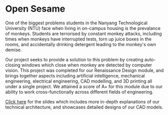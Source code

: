 # Open Sesame

One of the biggest problems students in the Nanyang Technological University (NTU) face when living in on-campus housing is the prevalance of monkeys. Students are terrorised by constant monkey attacks, including times when monkeys have interrupted tests, torn up juice boxes in the rooms, and accidentally drinking detergent leading to the monkey's own demise.

Our project seeks to provide a solution to this problem by creating auto-closing windows which close when monkey are detected by computer vision. This project was completed for our Renaissance Design module, and brings together aspects including artificial intelligence, mechanical engineering, electrical engineering, CAD modelling, and 3D printing all under a single project. We attained a score of A+ for this module due to our ability to work cross-functionally across different fields of engineering.

[Click here](https://github.com/keanekwa/Open-Sesame/blob/main/REDesign%20Final%20Presentation.pdf) for the slides which includes more in-depth explanations of our technical architecture, and showcases detailed designs of our CAD models.
